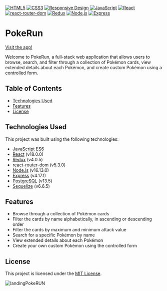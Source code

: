 [![HTML5](https://img.shields.io/badge/HTML5-valid-orange)](https://validator.w3.org/)
[![CSS3](https://img.shields.io/badge/CSS3-valid-blue)](https://jigsaw.w3.org/css-validator/)
[![Responsive Design](https://img.shields.io/badge/Responsive-Design-green)](https://www.w3schools.com/css/css_rwd_intro.asp)
[![JavaScript](https://img.shields.io/badge/JavaScript-ES6-blue)](https://www.javascript.com/)
[![React](https://img.shields.io/badge/React-v18.0.0-blue)](https://reactjs.org/)
[![react-router-dom](https://img.shields.io/badge/react--router--dom-v5.3.0-blue)](https://reactrouter.com/web/guides/quick-start)
[![Redux](https://img.shields.io/badge/Redux-v4.0.5-purple)](https://redux.js.org/)
[![Node.js](https://img.shields.io/badge/Node.js-v16.13.0-green)](https://nodejs.org/)
[![Express](https://img.shields.io/badge/Express-v4.17.1-green)](https://expressjs.com/)

# PokeRun

<a href="https://pokerun.onrender.com" target="_blank" rel="noopener">Visit the app!</a>

Welcome to PokeRun, a full-stack web application that allows users to browse, search, and filter through a collection of Pokémon cards, view extended details about each Pokémon, and create custom Pokémon using a controlled form.

## Table of Contents

- [Technologies Used](#technologies-used)
- [Features](#features)
- [License](#license)

## Technologies Used

This project was built using the following technologies:

- [JavaScript ES6](https://www.ecma-international.org/ecma-262/6.0/)
- [React](https://reactjs.org/) (v18.0.0)
- [Redux](https://redux.js.org/) (v4.0.5)
- [react-router-dom](https://reactrouter.com/web/guides/quick-start) (v5.3.0)
- [Node.js](https://nodejs.org/) (v16.13.0)
- [Express](https://expressjs.com/) (v4.17.1)
- [PostgreSQL](https://www.postgresql.org/) (v13.5)
- [Sequelize](https://sequelize.org/) (v6.6.5)

## Features

- Browse through a collection of Pokémon cards
- Filter the cards by name alphabetically, in ascending or descending order
- Filter the cards by maximum and minimum attack value
- Search for a specific Pokémon by name
- View extended details about each Pokémon
- Create your own custom Pokémon using the controlled form

## License

This project is licensed under the [MIT License](https://opensource.org/licenses/MIT).



![landingPokeRUN](https://user-images.githubusercontent.com/95254477/228706669-8d8e559a-5cad-4ce8-859f-699bf6e5599c.PNG)
